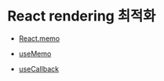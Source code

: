 # React rendering 최적화

- [React.memo](https://github.com/TeTedo/blog-code/tree/main/react-render-optimization/memo)

- [useMemo](https://github.com/TeTedo/blog-code/tree/main/react-render-optimization/useMemo)

- [useCallback](https://github.com/TeTedo/blog-code/tree/main/react-render-optimization/useCallback)
